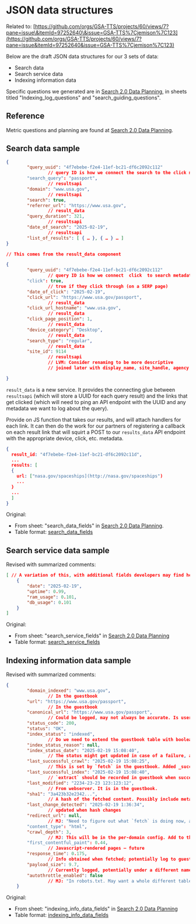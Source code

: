 # **JSON data structures**

Related to: [https://github.com/orgs/GSA-TTS/projects/60/views/7?pane=issue\&itemId=97252640\&issue=GSA-TTS%7Cjemison%7C123](https://github.com/orgs/GSA-TTS/projects/60/views/7?pane=issue&itemId=97252640&issue=GSA-TTS%7Cjemison%7C123)

Below are the draft JSON data structures for our 3 sets of data:

* Search data  
* Search service data  
* Indexing information data

Specific questions we generated are in [Search 2.0 Data Planning](https://docs.google.com/spreadsheets/d/14KpCAXf-bVePMV-t56YTyPDvy3LuBf36KSw3QGZpgK4/edit?gid=2103939643#gid=2103939643), in sheets titled "Indexing\_log\_questions" and "search\_guiding\_questions".

## **Reference**

Metric questions and planning are found at  [Search 2.0 Data Planning](https://docs.google.com/spreadsheets/d/14KpCAXf-bVePMV-t56YTyPDvy3LuBf36KSw3QGZpgK4/edit?gid=0#gid=0).

## **Search data sample**

```json
{
        "query_uuid": "4f7ebebe-f2e4-11ef-bc21-df6c2092c112"
                // query ID is how we connect the search to the click metadata later
        "search_query": "passport",
                // resultsapi
        "domain": "www.usa.gov",
                // resultsapi
        "search": true,
        "referrer_url": "https://www.usa.gov",
                // result_data
        "query_duration": 321,
                // resultsapi
        "date_of_search": "2025-02-19",
                // resultsapi
        "list_of_results": [ { … }, { … } … ]
}

// This comes from the result_data component

{
        "query_uuid": "4f7ebebe-f2e4-11ef-bc21-df6c2092c112"
                // query ID is how we connect  click  to search metadata
        "click": true,
                // true if they click through (on a SERP page)
        "date_of_click": "2025-02-19",
        "click_url": "https://www.usa.gov/passport",
                // result_data
        "click_url_hostname": "www.usa.gov",
                // result_data
        "click_page_position": 1,
                // result_data
        "device_category": "Desktop",
                // result_data
        "search_type": "regular",
                // result_data
        "site_id": 9114
                // resultsapi
                // LVM: Consider renaming to be more descriptive
                // joined later with display_name, site_handle, agency

}
```

`result_data` is a new service. It provides the connecting glue between `resultsapi` (which will store a UUID for each query result) and the links that get clicked (which will need to ping an API endpoint with the UUID and any metadata we want to log about the query).

Provide on JS function that takes our results, and will attach handlers for each link. It can then do the work for our partners of registering a callback on each result link that will squirt a POST to our `results_data` API endpoint with the appropriate device, click, etc. metadata.

```json
{
  result_id: "4f7ebebe-f2e4-11ef-bc21-df6c2092c11d",
  ...
  results: [
  { 
    url: ["nasa.gov/spaceships](http://nasa.gov/spaceships")
    ...
  }
  ...
  ]
}
```

Original:

* From sheet: "search\_data\_fields" in [Search 2.0 Data Planning](https://docs.google.com/spreadsheets/d/14KpCAXf-bVePMV-t56YTyPDvy3LuBf36KSw3QGZpgK4/edit?gid=0#gid=0).  
* Table format: [search\_data\_fields](https://docs.google.com/spreadsheets/d/14KpCAXf-bVePMV-t56YTyPDvy3LuBf36KSw3QGZpgK4/edit?gid=620604994#gid=620604994)

## **Search service data sample**

Revised with summarized comments:
```json
[ // A variation of this, with additional fields developers may find helpful.
    {
        "date": "2025-02-19",
        "uptime": 0.99,
        "ram_usage": 0.101,
        "db_usage": 0.101
    }
]
```
Original:

* From sheet: "search\_service\_fields" in  [Search 2.0 Data Planning](https://docs.google.com/spreadsheets/d/14KpCAXf-bVePMV-t56YTyPDvy3LuBf36KSw3QGZpgK4/edit?gid=1669337697#gid=1669337697)  
* Table format: [search\_service\_fields](https://docs.google.com/spreadsheets/d/14KpCAXf-bVePMV-t56YTyPDvy3LuBf36KSw3QGZpgK4/edit?gid=1413418105#gid=1413418105)

## **Indexing information data sample**

Revised with summarized comments:

```json
{
        "domain_indexed": "www.usa.gov",
                // In the guestbook
        "url": "https://www.usa.gov/passport",
                // In the guestbook
        "canonical_url": "https://www.usa.gov/passport",
                // Could be logged, may not always be accurate. Is user input
        "status_code": 200,
        "status": "OK",
        "index_status": "indexed",
                // Do we need to extend the guestbook table with booleans for whether the `extract` service worked?
        "index_status_reason": null, 
        "index_status_date": "2025-02-19 15:08:40",
                // The status might get updated in case of a failure, and therefore would be more recent than the last_indexed date, which would only be updated when the indexing is successful.
        "last_successful_crawl": "2025-02-19 15:08:25",
                // This is set by `fetch` in the guestbook. Added _successful_ for clarity.
        "last_successful_index": "2025-02-19 15:08:40",
                // `extract` should be recorded in guestbook when successful. Added _successful_ for clarity.
        "last_modified": "2234-23-23 123:123:12",
                // From webserver. It is in the guestbook.
        "sha1": "3a423b32e2342...",
                // A hash of the fetched content. Possibly include metadata,  such as last_modified date from the webserver?
        "last_change_detected": "2025-02-19 1:36:34",
                // updated when hash changes
        "redirect_url": null,
                // MJ: "Need to figure out what `fetch` is doing now, and whether this makes sense to record. Because... we could get bounced through multiple redirects. What do we record?"
        "content_type": "html",
        "crawl_depth": 3,
                // MJ: This will be in the per-domain config. Add to the Guestbook? But may lead to redundant information in the system
        "first_contentful_paint": 0.44,
                // Javascript-rendered pages — future
        "response_time": 0.175,
                // Info obtained when fetched; potentially log to guestbook
        "payload_size": 9.7,
                // Currently logged, potentially under a different name. (ie. content length)
        "autothrottle_enabled": false
                // MJ: "In robots.txt. May want a whole different table, as it represents dynamic information we get from the user's site, and store to control our crawler."
    }

```

Original:

* From sheet: "indexing\_info\_data\_fields" in  [Search 2.0 Data Planning](https://docs.google.com/spreadsheets/d/14KpCAXf-bVePMV-t56YTyPDvy3LuBf36KSw3QGZpgK4/edit?gid=1669337697#gid=1669337697)  
* Table format: [indexing\_info\_data\_fields](https://docs.google.com/spreadsheets/d/14KpCAXf-bVePMV-t56YTyPDvy3LuBf36KSw3QGZpgK4/edit?gid=2082126004#gid=2082126004)